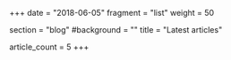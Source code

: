 +++
date = "2018-06-05"
fragment = "list"
weight = 50

section = "blog"
#background = ""
title = "Latest articles"

article_count = 5
+++
